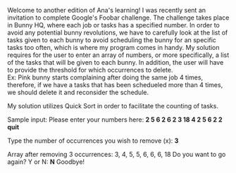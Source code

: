 Welcome to another edition of Ana's learning!
I was recently sent an invitation to complete Google's Foobar challenge.
The challenge takes place in Bunny HQ, where each job or tasks has a specified number. In order to avoid any potential bunny revolutions, we have to carefully look at the list of tasks given to each bunny to avoid scheduling the bunny for an specific tasks too often, which is where my program comes in handy. 
My solution requires for the user to enter an array of numbers, or more specifically, a list of the tasks that will be given to each bunny. In addition, the user will have to provide the threshold for which occurrences to delete.  
Ex: 
Pink bunny starts complaining after doing the same job 4 times, therefore, if we have a tasks that has been schedueled more than 4 times, we should delete it and reconsider the schedule. 

My solution utilizes Quick Sort in order to facilitate the counting of tasks. 

Sample input: 
Please enter your numbers here: **2 5 6 2 6 2 3 18 4 2 5 6 2 2 quit**

Type the number of occurrences you wish to remove (x): **3**

Array after removing 3 occurrences: 3, 4, 5, 5, 6, 6, 6, 18
Do you want to go again? Y or N: **N**
              Goodbye!
